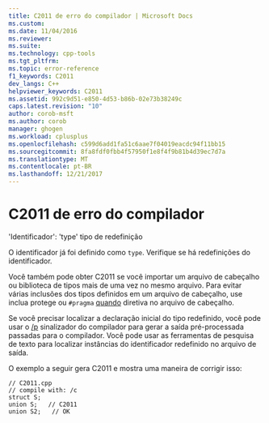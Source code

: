 ```yaml
---
title: C2011 de erro do compilador | Microsoft Docs
ms.custom: 
ms.date: 11/04/2016
ms.reviewer: 
ms.suite: 
ms.technology: cpp-tools
ms.tgt_pltfrm: 
ms.topic: error-reference
f1_keywords: C2011
dev_langs: C++
helpviewer_keywords: C2011
ms.assetid: 992c9d51-e850-4d53-b86b-02e73b38249c
caps.latest.revision: "10"
author: corob-msft
ms.author: corob
manager: ghogen
ms.workload: cplusplus
ms.openlocfilehash: c599d6add1fa51c6aae7f04019eacdc94f11bb15
ms.sourcegitcommit: 8fa8fdf0fbb4f57950f1e8f4f9b81b4d39ec7d7a
ms.translationtype: MT
ms.contentlocale: pt-BR
ms.lasthandoff: 12/21/2017
---
```

# <a name="compiler-error-c2011"></a>C2011 de erro do compilador
'Identificador': 'type' tipo de redefinição  
  
 O identificador já foi definido como `type`. Verifique se há redefinições do identificador.  
  
 Você também pode obter C2011 se você importar um arquivo de cabeçalho ou biblioteca de tipos mais de uma vez no mesmo arquivo. Para evitar várias inclusões dos tipos definidos em um arquivo de cabeçalho, use inclua protege ou `#pragma` [quando](../../preprocessor/once.md) diretiva no arquivo de cabeçalho.  
  
 Se você precisar localizar a declaração inicial do tipo redefinido, você pode usar o [/p](../../build/reference/p-preprocess-to-a-file.md) sinalizador do compilador para gerar a saída pré-processada passadas para o compilador. Você pode usar as ferramentas de pesquisa de texto para localizar instâncias do identificador redefinido no arquivo de saída.  
  
 O exemplo a seguir gera C2011 e mostra uma maneira de corrigir isso:  
  
```  
// C2011.cpp  
// compile with: /c  
struct S;  
union S;   // C2011  
union S2;   // OK  
```